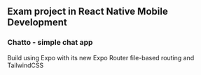 ## Exam project in React Native Mobile Development 

### Chatto - simple chat app
Build using Expo with its new Expo Router file-based routing and TailwindCSS

 
